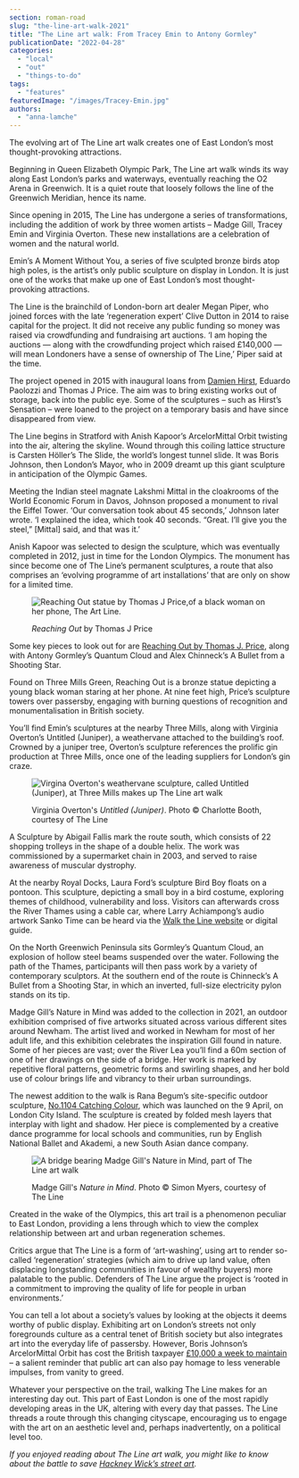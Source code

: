 ```yaml
---
section: roman-road
slug: "the-line-art-walk-2021"
title: "The Line art walk: From Tracey Emin to Antony Gormley"
publicationDate: "2022-04-28"
categories: 
  - "local"
  - "out"
  - "things-to-do"
tags: 
  - "features"
featuredImage: "/images/Tracey-Emin.jpg"
authors: 
  - "anna-lamche"
---
```


The evolving art of The Line art walk creates one of East London’s most thought-provoking attractions. 

Beginning in Queen Elizabeth Olympic Park, The Line art walk winds its way along East London’s parks and waterways, eventually reaching the O2 Arena in Greenwich. It is a quiet route that loosely follows the line of the Greenwich Meridian, hence its name.

Since opening in 2015, The Line has undergone a series of transformations, including the addition of work by three women artists – Madge Gill, Tracey Emin and Virginia Overton. These new installations are a celebration of women and the natural world.

Emin’s A Moment Without You, a series of five sculpted bronze birds atop high poles, is the artist’s only public sculpture on display in London. It is just one of the works that make up one of East London’s most thought-provoking attractions.

The Line is the brainchild of London-born art dealer Megan Piper, who joined forces with the late ‘regeneration expert’ Clive Dutton in 2014 to raise capital for the project. It did not receive any public funding so money was raised via crowdfunding and fundraising art auctions. ‘I am hoping the auctions — along with the crowdfunding project which raised £140,000 — will mean Londoners have a sense of ownership of The Line,’ Piper said at the time.

The project opened in 2015 with inaugural loans from [Damien Hirst](https://romanroadlondon.com/the-line-art-trail-olympic-park-cody-dock/), Eduardo Paolozzi and Thomas J Price. The aim was to bring existing works out of storage, back into the public eye. Some of the sculptures – such as Hirst’s Sensation – were loaned to the project on a temporary basis and have since disappeared from view.

The Line begins in Stratford with Anish Kapoor’s ArcelorMittal Orbit twisting into the air, altering the skyline. Wound through this coiling lattice structure is Carsten Höller’s The Slide, the world’s longest tunnel slide. It was Boris Johnson, then London’s Mayor, who in 2009 dreamt up this giant sculpture in anticipation of the Olympic Games. 

Meeting the Indian steel magnate Lakshmi Mittal in the cloakrooms of the World Economic Forum in Davos, Johnson proposed a monument to rival the Eiffel Tower. ‘Our conversation took about 45 seconds,’ Johnson later wrote. ‘I explained the idea, which took 40 seconds. “Great. I’ll give you the steel,” \[Mittal\] said, and that was it.’

Anish Kapoor was selected to design the sculpture, which was eventually completed in 2012, just in time for the London Olympics. The monument has since become one of The Line’s permanent sculptures, a route that also comprises an ‘evolving programme of art installations’ that are only on show for a limited time.

<figure>

![Reaching Out statue by Thomas J Price,of a black woman on her phone, The Art Line.](/images/Thomas-J-Price-Reaching-Out-Three-Mills-1024x683.jpg)

<figcaption>

_Reaching Out_ by Thomas J Price

</figcaption>

</figure>

Some key pieces to look out for are [Reaching Out by Thomas J. Price](https://romanroadlondon.com/black-woman-statue-three-mills-green-unveiled/), along with Antony Gormley’s Quantum Cloud and Alex Chinneck’s A Bullet from a Shooting Star.

Found on Three Mills Green, Reaching Out is a bronze statue depicting a young black woman staring at her phone. At nine feet high, Price’s sculpture towers over passersby, engaging with burning questions of recognition and monumentalisation in British society.

You’ll find Emin’s sculptures at the nearby Three Mills, along with Virginia Overton’s Untitled (Juniper), a weathervane attached to the building’s roof. Crowned by a juniper tree, Overton’s sculpture references the prolific gin production at Three Mills, once one of the leading suppliers for London’s gin craze. 

<figure>

![Virgina Overton's weathervane sculpture, called Untitled (Juniper), at Three Mills makes up The Line art walk](/images/Image-C-Charlottle-Booth-1024x683.jpg)

<figcaption>

Virginia Overton's _Untitled (Juniper)_. Photo © Charlotte Booth, courtesy of The Line

</figcaption>

</figure>

A Sculpture by Abigail Fallis mark the route south, which consists of 22 shopping trolleys in the shape of a double helix. The work was commissioned by a supermarket chain in 2003, and served to raise awareness of muscular dystrophy.

At the nearby Royal Docks, Laura Ford’s sculpture Bird Boy floats on a pontoon. This sculpture, depicting a small boy in a bird costume, exploring themes of childhood, vulnerability and loss. Visitors can afterwards cross the River Thames using a cable car, where Larry Achiampong’s audio artwork Sanko Time can be heard via the [Walk the Line website](https://the-line.org/artist/larry-achiampong/) or digital guide.

On the North Greenwich Peninsula sits Gormley’s Quantum Cloud, an explosion of hollow steel beams suspended over the water. Following the path of the Thames, participants will then pass work by a variety of contemporary sculptors. At the southern end of the route is Chinneck’s A Bullet from a Shooting Star, in which an inverted, full-size electricity pylon stands on its tip.

Madge Gill’s Nature in Mind was added to the collection in 2021, an outdoor exhibition comprised of five artworks situated across various different sites around Newham. The artist lived and worked in Newham for most of her adult life, and this exhibition celebrates the inspiration Gill found in nature. Some of her pieces are vast; over the River Lea you’ll find a 60m section of one of her drawings on the side of a bridge. Her work is marked by repetitive floral patterns, geometric forms and swirling shapes, and her bold use of colour brings life and vibrancy to their urban surroundings.

The newest addition to the walk is Rana Begum’s site-specific outdoor sculpture, [No.1104 Catching Colour](https://the-line.org/collaboration/conversation-in-colour/), which was launched on the 9 April, on London City Island. The sculpture is created by folded mesh layers that interplay with light and shadow. Her piece is complemented by a creative dance programme for local schools and communities, run by English National Ballet and Akademi, a new South Asian dance company.

<figure>

![A bridge bearing Madge Gill's Nature in Mind, part of The Line art walk](/images/Photo-C-Simon-Myers-1024x683.jpg)

<figcaption>

Madge Gill's _Nature in Mind_. Photo © Simon Myers, courtesy of The Line

</figcaption>

</figure>

Created in the wake of the Olympics, this art trail is a phenomenon peculiar to East London, providing a lens through which to view the complex relationship between art and urban regeneration schemes. 

Critics argue that The Line is a form of ‘art-washing’, using art to render so-called ‘regeneration’ strategies (which aim to drive up land value, often displacing longstanding communities in favour of wealthy buyers) more palatable to the public. Defenders of The Line argue the project is ‘rooted in a commitment to improving the quality of life for people in urban environments.’ 

You can tell a lot about a society’s values by looking at the objects it deems worthy of public display. Exhibiting art on London’s streets not only foregrounds culture as a central tenet of British society but also integrates art into the everyday life of passersby. However, Boris Johnson’s ArcelorMittal Orbit has cost the British taxpayer [£10,000 a week to maintain](https://www.theguardian.com/artanddesign/2016/jun/23/carsten-holler-arcelormittal-orbit-slide-first-ride) – a salient reminder that public art can also pay homage to less venerable impulses, from vanity to greed.

Whatever your perspective on the trail, walking The Line makes for an interesting day out. This part of East London is one of the most rapidly developing areas in the UK, altering with every day that passes. The Line threads a route through this changing cityscape, encouraging us to engage with the art on an aesthetic level and, perhaps inadvertently, on a political level too.

_If you enjoyed reading about The Line art walk, you might like to know about the battle to save_ [_Hackney Wick’s street art_](https://romanroadlondon.com/hackney-wick-street-art-wall-campaign/)_._


